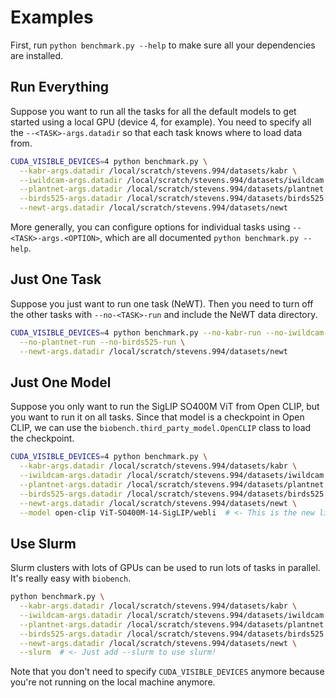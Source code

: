 # Examples

First, run `python benchmark.py --help` to make sure all your dependencies are installed.

## Run Everything

Suppose you want to run all the tasks for all the default models to get started using a local GPU (device 4, for example).
You need to specify all the `--<TASK>-args.datadir` so that each task knows where to load data from.

```sh
CUDA_VISIBLE_DEVICES=4 python benchmark.py \
  --kabr-args.datadir /local/scratch/stevens.994/datasets/kabr \
  --iwildcam-args.datadir /local/scratch/stevens.994/datasets/iwildcam \
  --plantnet-args.datadir /local/scratch/stevens.994/datasets/plantnet \
  --birds525-args.datadir /local/scratch/stevens.994/datasets/birds525 \
  --newt-args.datadir /local/scratch/stevens.994/datasets/newt
```

More generally, you can configure options for individual tasks using `--<TASK>-args.<OPTION>`, which are all documented `python benchmark.py --help`.

## Just One Task

Suppose you just want to run one task (NeWT).
Then you need to turn off the other tasks with `--no-<TASK>-run` and include the NeWT data directory.

```sh
CUDA_VISIBLE_DEVICES=4 python benchmark.py --no-kabr-run --no-iwildcam-run \
  --no-plantnet-run --no-birds525-run \
  --newt-args.datadir /local/scratch/stevens.994/datasets/newt
```

## Just One Model

Suppose you only want to run the SigLIP SO400M ViT from Open CLIP, but you want to run it on all tasks.
Since that model is a checkpoint in Open CLIP, we can use the `biobench.third_party_model.OpenCLIP` class to load the checkpoint.

```sh
CUDA_VISIBLE_DEVICES=4 python benchmark.py \
  --kabr-args.datadir /local/scratch/stevens.994/datasets/kabr \
  --iwildcam-args.datadir /local/scratch/stevens.994/datasets/iwildcam \
  --plantnet-args.datadir /local/scratch/stevens.994/datasets/plantnet \
  --birds525-args.datadir /local/scratch/stevens.994/datasets/birds525 \
  --newt-args.datadir /local/scratch/stevens.994/datasets/newt \
  --model open-clip ViT-SO400M-14-SigLIP/webli  # <- This is the new line!
```

## Use Slurm

Slurm clusters with lots of GPUs can be used to run lots of tasks in parallel.
It's really easy with `biobench`.

```sh
python benchmark.py \
  --kabr-args.datadir /local/scratch/stevens.994/datasets/kabr \
  --iwildcam-args.datadir /local/scratch/stevens.994/datasets/iwildcam \
  --plantnet-args.datadir /local/scratch/stevens.994/datasets/plantnet \
  --birds525-args.datadir /local/scratch/stevens.994/datasets/birds525 \
  --newt-args.datadir /local/scratch/stevens.994/datasets/newt \
  --slurm  # <- Just add --slurm to use slurm!
```

Note that you don't need to specify `CUDA_VISIBLE_DEVICES` anymore because you're not running on the local machine anymore.
